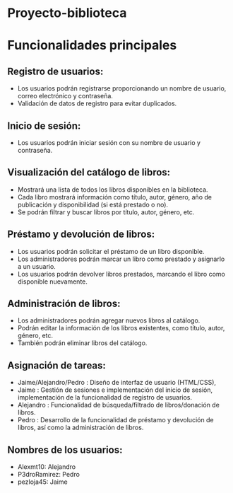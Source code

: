 # Proyecto-biblioteca
# Funcionalidades principales

## Registro de usuarios:
- Los usuarios podrán registrarse proporcionando un nombre de usuario, correo electrónico y contraseña.
- Validación de datos de registro para evitar duplicados.

## Inicio de sesión:
- Los usuarios podrán iniciar sesión con su nombre de usuario y contraseña.

## Visualización del catálogo de libros:
- Mostrará una lista de todos los libros disponibles en la biblioteca.
- Cada libro mostrará información como título, autor, género, año de publicación y disponibilidad (si está prestado o no).
- Se podrán filtrar y buscar libros por título, autor, género, etc.

## Préstamo y devolución de libros:
- Los usuarios podrán solicitar el préstamo de un libro disponible.
- Los administradores podrán marcar un libro como prestado y asignarlo a un usuario.
- Los usuarios podrán devolver libros prestados, marcando el libro como disponible nuevamente.

## Administración de libros:
- Los administradores podrán agregar nuevos libros al catálogo.
- Podrán editar la información de los libros existentes, como título, autor, género, etc.
- También podrán eliminar libros del catálogo.

## Asignación de tareas:
- Jaime/Alejandro/Pedro : Diseño de interfaz de usuario (HTML/CSS), 
- Jaime : Gestión de sesiones e  implementación del inicio de sesión,  implementación de la funcionalidad de registro de usuarios.
- Alejandro : Funcionalidad de búsqueda/filtrado de libros/donación de libros.
- Pedro : Desarrollo de la funcionalidad de préstamo y devolución de libros, así como la administración de libros.

## Nombres de los usuarios:
- Alexmt10: Alejandro
- P3droRamirez: Pedro
- pezloja45: Jaime
